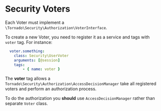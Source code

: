 # Security Voters

Each Voter must implement a `\Tornado\Security\Authorization\VoterInterface`.

To create a new Voter, you need to register it as a service and tags with `voter` tag. For instance:
```yml
  voter.something:
    class: Security\UserVoter
    arguments: [@session]
    tags:
        - { name: voter }
```

The **voter** tag allows a `Tornado\Security\Authorization\AccessDecisionManager` take all registered
voters and perform an authorization process.

To do the authorization you **should** use `AccessDecisionManager` rather than separate `Voter` class.

